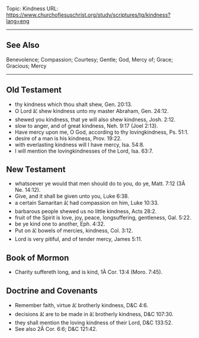 Topic: Kindness
URL: https://www.churchofjesuschrist.org/study/scriptures/tg/kindness?lang=eng

---

## See Also

Benevolence; Compassion; Courtesy; Gentle; God, Mercy of; Grace; Gracious; Mercy

---

## Old Testament

- thy kindness which thou shalt shew, Gen. 20:13.
- O Lord â¦ shew kindness unto my master Abraham, Gen. 24:12.
- shewed you kindness, that ye will also shew kindness, Josh. 2:12.
- slow to anger, and of great kindness, Neh. 9:17 (Joel 2:13).
- Have mercy upon me, O God, according to thy lovingkindness, Ps. 51:1.
- desire of a man is his kindness, Prov. 19:22.
- with everlasting kindness will I have mercy, Isa. 54:8.
- I will mention the lovingkindnesses of the Lord, Isa. 63:7.

## New Testament

- whatsoever ye would that men should do to you, do ye, Matt. 7:12 (3Â Ne. 14:12).
- Give, and it shall be given unto you, Luke 6:38.
- a certain Samaritan â¦ had compassion on him, Luke 10:33.
- barbarous people shewed us no little kindness, Acts 28:2.
- fruit of the Spirit is love, joy, peace, longsuffering, gentleness, Gal. 5:22.
- be ye kind one to another, Eph. 4:32.
- Put on â¦ bowels of mercies, kindness, Col. 3:12.
- Lord is very pitiful, and of tender mercy, James 5:11.

## Book of Mormon

- Charity suffereth long, and is kind, 1Â Cor. 13:4 (Moro. 7:45).

## Doctrine and Covenants

- Remember faith, virtue â¦ brotherly kindness, D&C 4:6.
- decisions â¦ are to be made in â¦ brotherly kindness, D&C 107:30.
- they shall mention the loving kindness of their Lord, D&C 133:52.
- See also 2Â Cor. 6:6; D&C 121:42.


